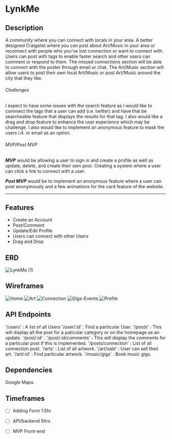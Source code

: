 #  LynkMe

## Description

A community where you can connect with locals in your area. A better designed Craigslist where you can post about Art/Music in your area
or reconnect with people who you've lost connection or want to connect with. Users can post with tags to enable faster search and other users can comment or respond to them. The missed
connections section will be able to connect with the poster through email or chat. The Art/Music section will allow users to post their own local Art/Music or post Art/Music around the 
city that they like. 

###### Challenges

I expect to have some issues with the search feature as I would like to connnect the tags that a user can add (i.e. twitter) and have that be searcheable feature that displays the results for that tag. I also would like a drag and drop feature to enhance the user experience which may be challenge. I also would like to implement an anonymous feature to mask the users i.d. or email as an option. 

###### MVP/Post MVP

***MVP*** would be allowing a user to sign in and create a profile as well as update, delete, and create their own post. Creating a system where a user can click a link to connect with a user.

***Post MVP*** would be to implement an anonymous feature where a user can post anonymously and a few animations for the card feature of the website. 

---

## Features

- Create an Account
- Post/Comment
- Update/Edit Profile
- Users can connect with other Users
- Drag and Drop

##  ERD

![LynkMe (1)](https://user-images.githubusercontent.com/55125468/69911570-425f3700-13eb-11ea-8e38-ec59c7f042f7.png)


## Wireframes 

![Home](https://user-images.githubusercontent.com/55125468/69918495-a2cc9380-1440-11ea-939a-474d5b8a5238.jpg)
![Art](https://user-images.githubusercontent.com/55125468/69918497-a829de00-1440-11ea-8fc7-d9cfb1704f52.jpg)
![Connection](https://user-images.githubusercontent.com/55125468/69918499-ac55fb80-1440-11ea-8125-fea1fe9e17e4.jpg)
![Gigs-Events](https://user-images.githubusercontent.com/55125468/69918500-afe98280-1440-11ea-83a2-869a93250959.jpg)
![Profile](https://user-images.githubusercontent.com/55125468/69918502-b2e47300-1440-11ea-9b3d-c02f95ce820d.jpg)


## API Endpoints

'/users' : A list of all Users 
'/user/:id' : Find a particular User.
'/posts' : This will display all the post for a paticular category or on the homepage as an update.
'/post/:id' :
'/post/:id/comments' : This will display the comments for a particular post if this is implemented.
'/posts/connection' : List of all connection post.
'/arts' : List of all artwork.
'/art/sale' : User can sell their art.
'/art/:id' : Find particular artwork.
'/music/gigs' : Book music gigs.

## Dependencies

Google Maps.

## Timeframes

- [ ] Adding Form 1.5hr
- [ ] API/backend 5hrs	
- [ ] MVP Front-end








